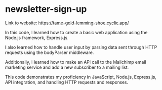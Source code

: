 # newsletter-sign-up

Link to website:
https://tame-gold-lemming-shoe.cyclic.app/


In this code, I learned how to create a basic web application using the Node.js framework, Express.js.

I also learned how to handle user input by parsing data sent through HTTP requests using the bodyParser middleware.

Additionally, I learned how to make an API call to the Mailchimp email marketing service and add a new subscriber to a mailing list. 

This code demonstrates my proficiency in JavaScript, Node.js, Express.js, API integration, and handling HTTP requests and responses.
